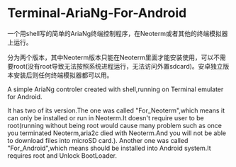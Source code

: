 # Terminal-AriaNg-For-Android
一个用shell写的简单的AriaNg终端控制程序，在Neoterm或者其他的终端模拟器上运行。

分为两个版本，其中Neoterm版本只能在Neoterm里面才能安装使用，可以不需要root(没有root导致无法按照系统进程运行，无法访问外置sdcard)。安卓独立版本安装后则任何终端模拟器都可以用。

A simple AriaNg controler created with shell,running on Terminal emulater for Android.

It has two of its version.The one was called "For_Neoterm",which means it can only be installed or run in Neoterm.It doesn't require user to be root(running without being root would cause many problem such as once you terminated Neoterm,aria2c died with Neoterm.And you will not be able to download files into microSD card.).
Another one was called "For_Android",which means should be installed into Android system.It requires root and Unlock BootLoader.
